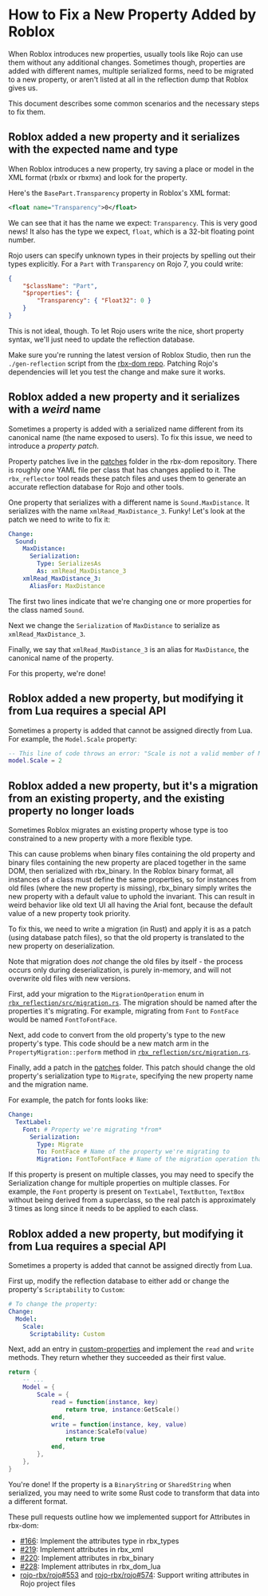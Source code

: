 # How to Fix a New Property Added by Roblox
When Roblox introduces new properties, usually tools like Rojo can use them without any additional changes. Sometimes though, properties are added with different names, multiple serialized forms, need to be migrated to a new property, or aren't listed at all in the reflection dump that Roblox gives us.

This document describes some common scenarios and the necessary steps to fix them.

## Roblox added a new property and it serializes with the expected name and type
When Roblox introduces a new property, try saving a place or model in the XML format (rbxlx or rbxmx) and look for the property.

Here's the `BasePart.Transparency` property in Roblox's XML format:

```xml
<float name="Transparency">0</float>
```

We can see that it has the name we expect: `Transparency`. This is very good news! It also has the type we expect, `float`, which is a 32-bit floating point number.

Rojo users can specify unknown types in their projects by spelling out their types explicitly. For a `Part` with `Transparency` on Rojo 7, you could write:

```json
{
	"$className": "Part",
	"$properties": {
		"Transparency": { "Float32": 0 }
	}
}
```

This is not ideal, though. To let Rojo users write the nice, short property syntax, we'll just need to update the reflection database.

Make sure you're running the latest version of Roblox Studio, then run the `./gen-reflection` script from the [rbx-dom repo][rbx-dom]. Patching Rojo's dependencies will let you test the change and make sure it works.

## Roblox added a new property and it serializes with a _weird_ name
Sometimes a property is added with a serialized name different from its canonical name (the name exposed to users). To fix this issue, we need to introduce a _property patch_.

Property patches live in the [patches][patches] folder in the rbx-dom repository. There is roughly one YAML file per class that has changes applied to it. The `rbx_reflector` tool reads these patch files and uses them to generate an accurate reflection database for Rojo and other tools.

One property that serializes with a different name is `Sound.MaxDistance`. It serializes with the name `xmlRead_MaxDistance_3`. Funky! Let's look at the patch we need to write to fix it:

```yaml
Change:
  Sound:
    MaxDistance:
      Serialization:
        Type: SerializesAs
        As: xmlRead_MaxDistance_3
    xmlRead_MaxDistance_3:
      AliasFor: MaxDistance
```

The first two lines indicate that we're changing one or more properties for the class named `Sound`.

Next we change the `Serialization` of `MaxDistance` to serialize as `xmlRead_MaxDistance_3`.

Finally, we say that `xmlRead_MaxDistance_3` is an alias for `MaxDistance`, the canonical name of the property.

For this property, we're done!

## Roblox added a new property, but modifying it from Lua requires a special API
Sometimes a property is added that cannot be assigned directly from Lua. For example, the `Model.Scale` property:

```lua
-- This line of code throws an error: "Scale is not a valid member of Model"
model.Scale = 2
```

## Roblox added a new property, but it's a migration from an existing property, and the existing property no longer loads
Sometimes Roblox migrates an existing property whose type is too constrained to a new property with a more flexible type.

This can cause problems when binary files containing the old property and binary files containing the new property are placed together in the same DOM, then serialized with rbx_binary. In the Roblox binary format, all instances of a class must define the same properties, so for instances from old files (where the new property is missing), rbx_binary simply writes the new property with a default value to uphold the invariant. This can result in weird behavior like old text UI all having the Arial font, because the default value of a new property took priority.

To fix this, we need to write a migration (in Rust) and apply it is as a patch (using database patch files), so that the old property is translated to the new property on deserialization.

Note that migration does *not* change the old files by itself - the process occurs only during deserialization, is purely in-memory, and will not overwrite old files with new versions.

First, add your migration to the `MigrationOperation` enum in [`rbx_reflection/src/migration.rs`][migrations]. The migration should be named after the properties it's migrating. For example, migrating from `Font` to `FontFace` would be named `FontToFontFace`.

Next, add code to convert from the old property's type to the new property's type. This code should be a new match arm in the `PropertyMigration::perform` method in [`rbx_reflection/src/migration.rs`][migrations].

Finally, add a patch in the [patches](patches) folder. This patch should change the old property's serialization type to `Migrate`, specifying the new property name and the migration name.

For example, the patch for fonts looks like:
```yaml
Change:
  TextLabel:
    Font: # Property we're migrating *from*
      Serialization:
        Type: Migrate
        To: FontFace # Name of the property we're migrating to
        Migration: FontToFontFace # Name of the migration operation that should convert the old property value to the new one
```

If this property is present on multiple classes, you may need to specify the Serialization change for multiple properties on multiple classes. For example, the `Font` property is present on `TextLabel`, `TextButton`, `TextBox` without being derived from a superclass, so the real patch is approximately 3 times as long since it needs to be applied to each class.

## Roblox added a new property, but modifying it from Lua requires a special API
Sometimes a property is added that cannot be assigned directly from Lua.

First up, modify the reflection database to either add or change the property's `Scriptability` to `Custom`:

```yaml
# To change the property:
Change:
  Model:
    Scale:
      Scriptability: Custom
```

Next, add an entry in [custom-properties] and implement the `read` and `write` methods. They return whether they succeeded as their first value.

```lua
return {
	-- ...
	Model = {
		Scale = {
			read = function(instance, key)
				return true, instance:GetScale()
			end,
			write = function(instance, key, value)
        		instance:ScaleTo(value)
				return true
			end,
		},
	},
}
```

You're done! If the property is a `BinaryString` or `SharedString` when serialized, you may need to write some Rust code to transform that data into a different format.

These pull requests outline how we implemented support for Attributes in rbx-dom:

- [#166](https://github.com/rojo-rbx/rbx-dom/pull/166): Implement the attributes type in rbx_types
- [#219](https://github.com/rojo-rbx/rbx-dom/pull/219): Implement attributes in rbx_xml
- [#220](https://github.com/rojo-rbx/rbx-dom/pull/220): Implement attributes in rbx_binary
- [#228](https://github.com/rojo-rbx/rbx-dom/pull/228): Implement attributes in rbx_dom_lua
- [rojo-rbx/rojo#553](https://github.com/rojo-rbx/rojo/pull/553) and [rojo-rbx/rojo#574](https://github.com/rojo-rbx/rojo/pull/574): Support writing attributes in Rojo project files

[rbx-dom]: https://github.com/rojo-rbx/rbx-dom
[patches]: https://github.com/rojo-rbx/rbx-dom/tree/master/patches
[custom-properties]: https://github.com/rojo-rbx/rbx-dom/blob/master/rbx_dom_lua/src/customProperties.lua
[migrations]: https://github.com/rojo-rbx/rbx-dom/blob/master/rbx_reflection/src/migration.rs
